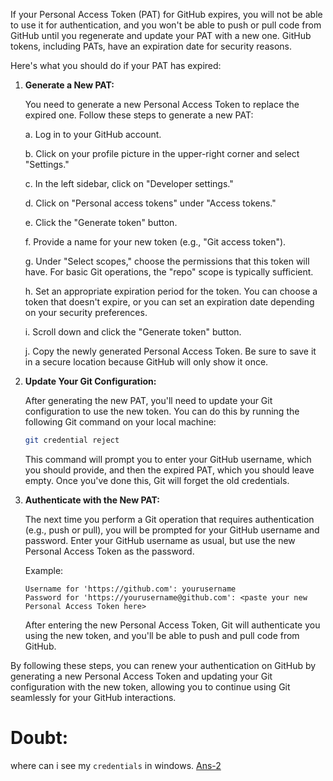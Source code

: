 If your Personal Access Token (PAT) for GitHub expires, you will not be able to use it for authentication, and you won't be able to push or pull code from GitHub until you regenerate and update your PAT with a new one. GitHub tokens, including PATs, have an expiration date for security reasons.

Here's what you should do if your PAT has expired:

1. **Generate a New PAT:**

   You need to generate a new Personal Access Token to replace the expired one. Follow these steps to generate a new PAT:

   a. Log in to your GitHub account.

   b. Click on your profile picture in the upper-right corner and select "Settings."

   c. In the left sidebar, click on "Developer settings."

   d. Click on "Personal access tokens" under "Access tokens."

   e. Click the "Generate token" button.

   f. Provide a name for your new token (e.g., "Git access token").

   g. Under "Select scopes," choose the permissions that this token will have. For basic Git operations, the "repo" scope is typically sufficient.

   h. Set an appropriate expiration period for the token. You can choose a token that doesn't expire, or you can set an expiration date depending on your security preferences.

   i. Scroll down and click the "Generate token" button.

   j. Copy the newly generated Personal Access Token. Be sure to save it in a secure location because GitHub will only show it once.

2. **Update Your Git Configuration:**

   After generating the new PAT, you'll need to update your Git configuration to use the new token. You can do this by running the following Git command on your local machine:

   ```bash
   git credential reject
   ```

   This command will prompt you to enter your GitHub username, which you should provide, and then the expired PAT, which you should leave empty. Once you've done this, Git will forget the old credentials.

3. **Authenticate with the New PAT:**

   The next time you perform a Git operation that requires authentication (e.g., push or pull), you will be prompted for your GitHub username and password. Enter your GitHub username as usual, but use the new Personal Access Token as the password.

   Example:

   ```plaintext
   Username for 'https://github.com': yourusername
   Password for 'https://yourusername@github.com': <paste your new Personal Access Token here>
   ```

   After entering the new Personal Access Token, Git will authenticate you using the new token, and you'll be able to push and pull code from GitHub.

By following these steps, you can renew your authentication on GitHub by generating a new Personal Access Token and updating your Git configuration with the new token, allowing you to continue using Git seamlessly for your GitHub interactions.

# Doubt:

where can i see my `credentials` in windows. [Ans-2](https://github.com/hameed003/git-and-gitHub-notes/blob/main/Git%20And%20GitHub%20Setup%20In%20Linux/solutions/Ans-2.md)
